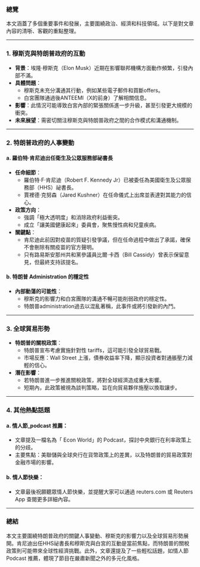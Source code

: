 ### 總覽
本文涵蓋了多個重要事件和發展，主要圍繞政治、經濟和科技領域。以下是對文章內容的清哳、客觀的重點整理。

---

### 1. **穆斯克與特朗普政府的互動**
- **背景**：埃隆·穆斯克（Elon Musk）近期在影響聯邦機構方面動作頻繁，引發內部不滿。
- **具體問題**：
  - 穆斯克未充分溝通其行動，例如某些電子郵件和買斷offers。
  - 白宮團隊通過後ANTEEMI（X的前身）了解相關信息。
- **影響**：此情況可能導致白宮內部的緊張關係進一步升級，甚至引發更大規模的衝突。
- **未來展望**：需密切關注穆斯克與特朗普政府之間的合作模式和溝通機制。

---

### 2. **特朗普政府的人事變動**
#### a. **羅伯特·肯尼迪出任衛生及公眾服務部祕書長**
- **任命細節**：
  - 羅伯特·F·肯尼迪（Robert F. Kennedy Jr）已被委任為美國衛生及公眾服務部（HHS）祕書長。
  - 賈裡德·克努森（Jared Kushner）在任命儀式上出席並表達對其能力的信心。
- **政策方向**：
  - 強調「極大透明度」和消除政府利益衝突。
  - 成立「讓美國健康起來」委員會，聚焦慢性病和兒童疾病。
- **關鍵點**：
  - 肯尼迪此前因對疫苗的質疑引發爭議，但在任命過程中做出了承諾，確保不會刪除有關疫苗的官方聲明。
  - 只有路易斯安那州共和黨參議員比爾·卡西（Bill Cassidy）曾表示保留意見，但最終支持該提名。

#### b. **特朗普 Administration 的穩定性**
- **內部動蕩的可能性**：
  - 穆斯克的影響力和白宮團隊的溝通不暢可能削弱政府的穩定性。
  - 特朗普administration過去以混亂著稱，此事件或將引發新的內鬥。

---

### 3. **全球貿易形勢**
- **特朗普的關稅政策**：
  - 特朗普宣布考慮實施針對性 tariffs，這可能引發全球貿易戰。
  - 市場反應：Wall Street 上漲，債券收益率下降，顯示投資者對通脹壓力減輕的信心。
- **潛在影響**：
  - 若特朗普進一步推進關稅政策，將對全球經濟造成重大影響。
  - 短期內，此政策被視為談判策略，旨在向貿易夥伴施壓以換取讓步。

---

### 4. **其他熱點話題**
#### a. **情人節_podcast 推薦**：
- 文章提及一檔名為「 Econ World」的 Podcast，探討中央銀行在利率政策上的分歧。
- 主要焦點：美聯儲與全球央行在貨幣政策上的差異，以及特朗普的貿易政策對金融市場的影響。

#### b. **情人節快樂**：
- 文章最後祝願聽眾情人節快樂，並提醒大家可以通過 reuters.com 或 Reuters App 查閱更多詳細內容。

---

### 總結
本文主要圍繞特朗普政府的關鍵人事變動、穆斯克的影響力以及全球貿易形勢展開。肯尼迪出任HHS祕書長和穆斯克與白宮的互動是當前焦點，而特朗普的關稅政策則可能帶來全球性經濟挑戰。此外，文章還提及了一些輕松話題，如情人節 Podcast 推薦，體現了節目在嚴肅新聞之外的多元化風格。
